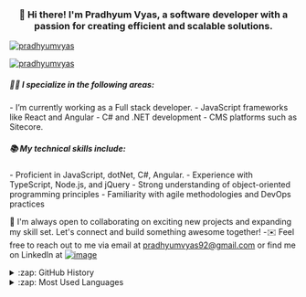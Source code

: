 
 <h3 align="center"> 👋 Hi there! I'm Pradhyum Vyas, a software developer with a passion for creating efficient and scalable solutions.</h3>

<!--
**pradhyumvyas/pradhyumvyas** is a ✨ _special_ ✨ repository because its `README.md` (this file) appears on your GitHub profile.
-->

<p align="left"> <a href="https://twitter.com/pradhyumvyas" target="blank"><img src="https://img.shields.io/twitter/follow/pradhyumvyas?logo=twitter&style=for-the-badge" alt="pradhyumvyas" /></a> </p>
<p align="left"> <a href="https://www.instagram.com/pradhyumvyas/" target="blank"><img src="https://img.shields.io/badge/Instagram-E4405F?style=for-the-badge&logo=instagram&logoColor=white" alt="pradhyumvyas" /></a> </p>
<h5>👨‍💻 I specialize in the following areas:</h5>
- I’m currently working as a Full stack developer.
- JavaScript frameworks like React and Angular
- C# and .NET development
- CMS platforms such as Sitecore.

<h5>📚 My technical skills include:</h5>
- Proficient in JavaScript, dotNet, C#, Angular.
- Experience with TypeScript, Node.js, and jQuery
- Strong understanding of object-oriented programming principles
- Familiarity with agile methodologies and DevOps practices

🤝 I'm always open to collaborating on exciting new projects and expanding my skill set. Let's connect and build something awesome together!
-✉️ Feel free to reach out to me via email at pradhyumvyas92@gmail.com or find me on LinkedIn at <a href="https://www.linkedin.com/in/pradhyumvyas" rel="nofollow">![image](https://user-images.githubusercontent.com/38814603/232329492-db5edf43-df80-447f-a1f5-540bc28354af.png)</a>
<!-- 
<details>
  <summary>:zap: GitHub Stats</summary>

  <img align="left" alt="pradhyumvyas" src="https://github-readme-stats.codestackr.vercel.app/api?username=pradhyumvyas&show_icons=true&hide_border=true" />

</details> -->
<details>
  <summary>:zap: GitHub History</summary>
  <p><img align="center" src="https://github-readme-streak-stats.herokuapp.com/?user=pradhyumvyas&" alt="pradhyumvyas" /></p>

</details>
<details>
  <summary>:zap: Most Used Languages</summary>

<p><img align="left" src="https://github-readme-stats.vercel.app/api/top-langs?username=pradhyumvyas&show_icons=true&locale=en&layout=compact" alt="pradhyumvyas" /></p>
</details>


